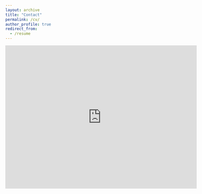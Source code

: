 ```yaml
---
layout: archive
title: "Contact"
permalink: /cv/
author_profile: true
redirect_from:
  - /resume
---
```


<iframe src="https://www.google.com/maps/embed?pb=!1m18!1m12!1m3!1d3688.287662677246!2d114.20580401478908!3d22.418196185262488!2m3!1f0!2f0!3f0!3m2!1i1024!2i768!4f13.1!3m3!1m2!1s0x3404089c3824a379%3A0xe1799062910ccc2b!2z6JKZ5rCR5Lyf5bel56iL5a2m5aSn5qW8!5e0!3m2!1szh-CN!2shk!4v1603703355386!5m2!1szh-CN!2shk" width="600" height="450" frameborder="0" style="border:0" allowfullscreen></iframe>
